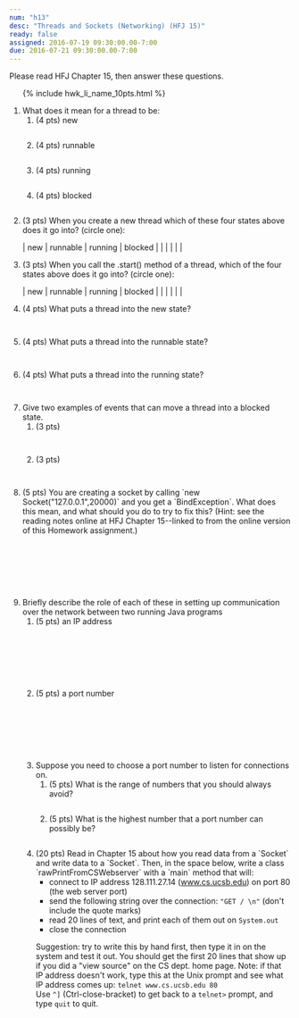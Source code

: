 ```yaml
---
num: "h13"
desc: "Threads and Sockets (Networking) (HFJ 15)"
ready: false
assigned: 2016-07-19 09:30:00.00-7:00
due: 2016-07-21 09:30:00.00-7:00
---
```


<style>
  div.circle_one table  {border: none; width:100%;}
  div.circle_one table * td {border: none; padding-left:4em;}
</style>

Please read <span data-hfj="15">HFJ Chapter 15</span>, then answer these questions.

<ol>

{% include hwk_li_name_10pts.html %}


<li> What does it mean for a thread to be:

<ol>
 <li style="margin-bottom:2em;"> (4 pts) new  </li>
 <li style="margin-bottom:2em;"> (4 pts) runnable  </li>
 <li style="margin-bottom:2em;"> (4 pts) running  </li>
 <li style="margin-bottom:2em;"> (4 pts) blocked  </li>
</ol>

</li>

<li markdown="1"> (3 pts)  When you create a new thread which of these four states above does it go into? (circle one):

<div markdown="1" class="circle_one">

| new  | runnable | running | blocked |
|      |          |         |         |

</div>
</li>

<li> (3 pts) When you call the .start() method of a thread, which of the four states above does it go into? (circle one): 

<div markdown="1" class="circle_one">

| new  | runnable | running | blocked |
|      |          |         |         |

</div>

</li>

<li style="margin-bottom:3em;"> (4 pts)  What puts a thread into the new state? 
</li>

<li style="margin-bottom:3em;"> (4 pts) What puts a thread into the runnable state? 
</li>

<li style="margin-bottom:3em;"> (4 pts)  What puts a thread into the running state? 
</li>

<li>  Give two examples of events that can move a thread into a blocked state.

<ol>
<li style="margin-bottom:3em;"> (3 pts)  
</li>

<li style="margin-bottom:3em;"> (3 pts)   
</li>
</ol>

<div class="pagebreak"></div>
</li>


<li style="margin-bottom:8em;"> (5 pts) You are creating a socket by calling `new Socket("127.0.0.1",20000)` and you get a `BindException`. What does this mean, and what should you do to try to fix this? (Hint: see the reading notes online at <span data-hfj="15">HFJ Chapter 15</span>--linked to from the online version of this Homework assignment.)
</li>
 
<li>Briefly describe the role of each of these in setting up communication over the network between two running Java programs

<ol>
<li style="margin-bottom:8em;">
(5 pts) an IP address
</li>
<li style="margin-bottom:8em;">
(5 pts) a port number
</li>

<li> 
Suppose you need to choose a port number to listen for connections on.
<ol>
<li style="margin-bottom:2em;">
(5 pts) What is the range of numbers that you should always avoid?
</li>
<li style="margin-bottom:2em;">
(5 pts) What is the highest number that a port number can possibly be?
</li>
</ol>
</li>

<li markdown="1"> (20 pts) Read in Chapter 15 about how you read data from a `Socket` and write data to a `Socket`. Then, in the space below, write a class `rawPrintFromCSWebserver` with a `main` method that will:

* connect to IP address 128.111.27.14 (www.cs.ucsb.edu) on port 80 (the web server port)
* send the following string over the connection: `"GET / \n"` (don't include the quote marks)
* read 20 lines of text, and print each of them out on `System.out`
* close the connection

Suggestion: try to write this by hand first, then type it in on the system and test it out. You should get the first 20 lines that show up if you did a "view source" on the CS dept. home page. Note: if that IP address doesn't work, type this at the Unix prompt and see what IP address comes up:  `telnet www.cs.ucsb.edu 80`<br>
Use `^]`  (Ctrl-close-bracket) to get back to a `telnet>` prompt, and type `quit` to quit.

</li>

</ol>
